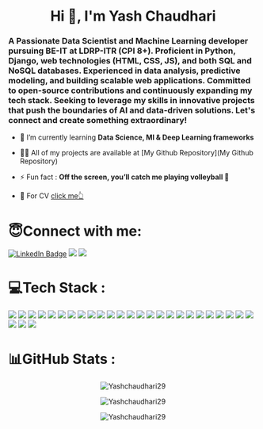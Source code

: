 <h1 align="center">Hi 👋, I'm Yash Chaudhari</h1>
<h3 align="left">A Passionate Data Scientist and Machine Learning developer pursuing BE-IT at LDRP-ITR (CPI 8+). Proficient in Python, Django, web technologies (HTML, CSS, JS), and both SQL and NoSQL databases. Experienced in data analysis, predictive modeling, and building scalable web applications. Committed to open-source contributions and continuously expanding my tech stack. Seeking to leverage my skills in innovative projects that push the boundaries of AI and data-driven solutions. Let's connect and create something extraordinary!</h3>


- 🌱 I’m currently learning **Data Science, Ml & Deep Learning frameworks**

- 👨‍💻 All of my projects are available at [My Github Repository](My Github Repository)

- ⚡ Fun fact : **Off the screen, you’ll catch me playing volleyball 🏐**
- 📑 For CV [click me👆](https://yashchaudhari29.github.io/)
  
<h1 align="left">😇Connect with me:</h1>
<p align="left">
    <a href="www.linkedin.com/in/yash-chaudhari-254961242/" target="_blank"><img src="https://img.shields.io/badge/LinkedIn-blue?style=for-the-badge&logo=linkedin&logoColor=white" alt="LinkedIn Badge"/></a>
    <a href='https://mail.google.com/mail/?view=cm&fs=1&tf=1&to=yashchaudhari802@gmail.com' target="_blank"><img src='https://img.shields.io/badge/Gmail-D14836?style=for-the-badge&logo=gmail&logoColor=white'/></a>
    <a href='https://yashchaudhari29.github.io/' target="_blank"><img src='https://img.shields.io/badge/Portfolio-255E63?style=for-the-badge&logo=About.me&logoColor=white'/></a>

<h1 align="left">💻Tech Stack :</h1>
<p align=left>
    <img src="https://skillicons.dev/icons?i=c"/> 
    <img src="https://skillicons.dev/icons?i=cpp"/>
    <img src="https://skillicons.dev/icons?i=py"/>
    <img src="https://skillicons.dev/icons?i=java"/>
    <img src="https://skillicons.dev/icons?i=html"/>
    <img src="https://skillicons.dev/icons?i=css"/>
    <img src="https://skillicons.dev/icons?i=js"/>
    <img src="https://skillicons.dev/icons?i=md"/>
    <img src="https://skillicons.dev/icons?i=bootstrap"/>
    <img src="https://skillicons.dev/icons?i=mysql"/>
    <img src="https://skillicons.dev/icons?i=postgresql"/>
    <img src="https://skillicons.dev/icons?i=mongodb"/>
    <img src="https://skillicons.dev/icons?i=firebase"/>
    <img src="https://skillicons.dev/icons?i=heroku"/>
    <img src="https://skillicons.dev/icons?i=django"/>
    <img src="https://skillicons.dev/icons?i=opencv"/>
    <img src="https://skillicons.dev/icons?i=sklearn"/>
    <img src="https://skillicons.dev/icons?i=tensorflow"/>
    <img src="https://skillicons.dev/icons?i=pytorch"/>
    <img src="https://skillicons.dev/icons?i=git"/>
    <img src="https://skillicons.dev/icons?i=github"/>
    <img src="https://skillicons.dev/icons?i=docker"/>
    <img src="https://skillicons.dev/icons?i=linux"/>
    <img src="https://skillicons.dev/icons?i=windows"/>
    <img src="https://skillicons.dev/icons?i=powershell"/>
    <img src="https://skillicons.dev/icons?i=vscode"/>
    <img src="https://skillicons.dev/icons?i=pycharm"/>
    <img src="https://skillicons.dev/icons?i=replit"/>


<h1 align="left">📊GitHub Stats :</h1>

<!-- <p align="center">
    <img src="https://github-profile-summary-cards.vercel.app/api/cards/profile-details?username=Yashchaudhari29&theme=github_dark" alt="Yashchaudhari29" />
</p> -->

<p align="center">
    <img src="https://github-readme-streak-stats.herokuapp.com/?user=Yashchaudhari29&theme=dark" alt="Yashchaudhari29" />
</p>
<p align="center">
    <img src="https://github-readme-stats.vercel.app/api?username=Yashchaudhari29&show_icons=true&theme=dark&locale=en" alt="Yashchaudhari29" />
</p>

<p align="center">
    <img src="https://github-readme-stats.vercel.app/api/top-langs?username=Yashchaudhari29&show_icons=true&theme=dark&locale=en&layout=compact" alt="Yashchaudhari29" />
</p>
<!-- <p align="center"> <img src="https://komarev.com/ghpvc/?username=yashchaudhari29&label=Profile%20views&color=0e75b6&style=flat" alt="yashchaudhari29" /> </p> -->
